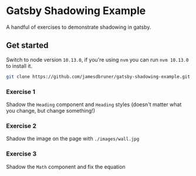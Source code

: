 # Gatsby Shadowing Example

A handful of exercises to demonstrate shadowing in gatsby.

## Get started

Switch to node version `10.13.0`, if you're using `nvm` you can run `nvm 10.13.0` to install it.

```bash
git clone https://github.com/jamesdbruner/gatsby-shadowing-example.git && yarn && yarn develop
```

### Exercise 1
Shadow the `Heading` component and `Heading` styles (doesn't matter what you change, but change something!)

### Exercise 2
Shadow the image on the page with `./images/wall.jpg`

### Exercise 3
Shadow the `Math` component and fix the equation